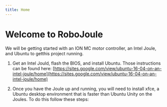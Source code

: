 ```yaml
---
title: Home
---
```


# Welcome to RoboJoule

We will be getting started with an ION MC motor controller, an Intel Joule, and Ubuntu to getthis project running.

1. Get an Intel Jould, flash the BIOS, and install Ubuntu. Those instructions can be found here: [https://sites.google.com/view/ubuntu-16-04-on-an-intel-joule/home](https://sites.google.com/view/ubuntu-16-04-on-an-intel-joule/home)

2. Once you have the Joule up and running, you will need to install xfce, a Ubuntu desktop environment that is faster than Ubuntu Unity on the Joules. To do this follow these steps:

